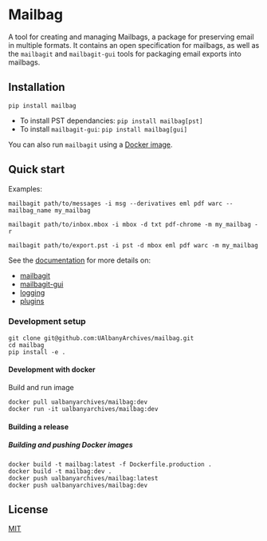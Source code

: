 # Mailbag

A tool for creating and managing Mailbags, a package for preserving email in multiple formats. It contains an open specification for mailbags, as well as the `mailbagit` and `mailbagit-gui` tools for packaging email exports into mailbags.

## Installation

```
pip install mailbag
```

* To install PST dependancies: `pip install mailbag[pst]`
* To install `mailbagit-gui`: `pip install mailbag[gui]`

You can also run `mailbagit` using a [Docker image](https://archives.albany.edu/mailbag/docker).

## Quick start

Examples:

```
mailbagit path/to/messages -i msg --derivatives eml pdf warc --mailbag_name my_mailbag
```

```
mailbagit path/to/inbox.mbox -i mbox -d txt pdf-chrome -m my_mailbag -r
```

```
mailbagit path/to/export.pst -i pst -d mbox eml pdf warc -m my_mailbag
```

See the [documentation](https://archives.albany.edu/mailbag/use/) for more details on:

* [mailbagit](https://archives.albany.edu/mailbag/mailbagit/)
* [mailbagit-gui](https://archives.albany.edu/mailbag/mailbagit-gui/)
* [logging](https://archives.albany.edu/mailbag/logging/)
* [plugins](https://archives.albany.edu/mailbag/plugins/)

### Development setup

```
git clone git@github.com:UAlbanyArchives/mailbag.git
cd mailbag
pip install -e .
```

#### Development with docker

Build and run image
```
docker pull ualbanyarchives/mailbag:dev
docker run -it ualbanyarchives/mailbag:dev
```

#### Building a release

##### Building and pushing Docker images

```
docker build -t mailbag:latest -f Dockerfile.production .
docker build -t mailbag:dev .
docker push ualbanyarchives/mailbag:latest
docker push ualbanyarchives/mailbag:dev
```

## License
[MIT](LICENSE)